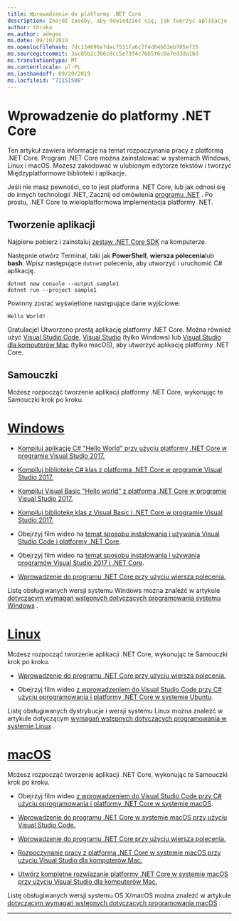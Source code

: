```yaml
---
title: Wprowadzenie do platformy .NET Core
description: Znajdź zasoby, aby dowiedzieć się, jak tworzyć aplikacje .NET Core w systemach Windows, Linux i macOS.
author: thraka
ms.author: adegeo
ms.date: 09/19/2019
ms.openlocfilehash: 7dc134696e7dacf531fa6c7f4d84b63eb785ef25
ms.sourcegitcommit: 3ac05b2c386c8cc5e73f4c7665f6c0a7ed3da1bd
ms.translationtype: MT
ms.contentlocale: pl-PL
ms.lasthandoff: 09/20/2019
ms.locfileid: "71151508"
---
```

# <a name="get-started-with-net-core"></a>Wprowadzenie do platformy .NET Core

Ten artykuł zawiera informacje na temat rozpoczynania pracy z platformą .NET Core. Program .NET Core można zainstalować w systemach Windows, Linux i macOS. Możesz zakodować w ulubionym edytorze tekstów i tworzyć Międzyplatformowe biblioteki i aplikacje. 

Jeśli nie masz pewności, co to jest platforma .NET Core, lub jak odnosi się do innych technologii .NET, Zacznij od omówienia [programu .NET](https://dotnet.microsoft.com/learn/dotnet/what-is-dotnet) . Po prostu, .NET Core to wieloplatformowa implementacja platformy .NET.

## <a name="create-an-application"></a>Tworzenie aplikacji

Najpierw pobierz i zainstaluj [zestaw .NET Core SDK](https://dotnet.microsoft.com/download) na komputerze.

Następnie otwórz Terminal, taki jak **PowerShell**, **wiersza polecenia**lub **bash**. Wpisz następujące `dotnet` polecenia, aby utworzyć i uruchomić C# aplikację.

```dotnetcli
dotnet new console --output sample1
dotnet run --project sample1
```

Powinny zostać wyświetlone następujące dane wyjściowe:

```console
Hello World!
```

Gratulacje! Utworzono prostą aplikację platformy .NET Core. Można również użyć [Visual Studio Code](tutorials/with-visual-studio-code.md), [Visual Studio](tutorials/with-visual-studio.md) (tylko Windows) lub [Visual Studio dla komputerów Mac](tutorials/using-on-mac-vs.md) (tylko macOS), aby utworzyć aplikację platformy .NET Core.

## <a name="tutorials"></a>Samouczki

Możesz rozpocząć tworzenie aplikacji platformy .NET Core, wykonując te Samouczki krok po kroku.

<!-- markdownlint-disable MD025 -->

# <a name="windowstabwindows"></a>[Windows](#tab/windows)

* [Kompiluj aplikację C# "Hello World" przy użyciu platformy .NET Core w programie Visual Studio 2017.](./tutorials/with-visual-studio.md)

* [Kompiluj bibliotekę C# klas z platformą .NET Core w programie Visual Studio 2017.](./tutorials/library-with-visual-studio.md)

* [Kompiluj Visual Basic "Hello world" z platformą .NET Core w programie Visual Studio 2017.](./tutorials/vb-with-visual-studio.md)

* [Kompiluj bibliotekę klas z Visual Basic i .NET Core w programie Visual Studio 2017.](./tutorials/vb-library-with-visual-studio.md)  

* Obejrzyj film wideo na [temat sposobu instalowania i używania Visual Studio Code i platformy .NET Core](https://channel9.msdn.com/Blogs/dotnet/Get-started-with-VS-Code-using-CSharp-and-NET-Core/).

* Obejrzyj film wideo na [temat sposobu instalowania i używania programów Visual Studio 2017 i .NET Core](https://channel9.msdn.com/Blogs/dotnet/Get-Started-NET-Core-Visual-Studio-2017/).

* [Wprowadzenie do programu .NET Core przy użyciu wiersza polecenia.](tutorials/using-with-xplat-cli.md)

Listę obsługiwanych wersji systemu Windows można znaleźć w artykule [dotyczącym wymagań wstępnych dotyczących programowania systemu Windows](windows-prerequisites.md) .

# <a name="linuxtablinux"></a>[Linux](#tab/linux)

Możesz rozpocząć tworzenie aplikacji .NET Core, wykonując te Samouczki krok po kroku.

* [Wprowadzenie do programu .NET Core przy użyciu wiersza polecenia.](tutorials/using-with-xplat-cli.md)

* Obejrzyj film wideo [z wprowadzeniem do Visual Studio Code przy C# użyciu oprogramowania i platformy .NET Core w systemie Ubuntu](https://channel9.msdn.com/Blogs/dotnet/Get-started-with-VS-Code-Csharp-dotnet-Core-Ubuntu).

Listę obsługiwanych dystrybucje i wersji systemu Linux można znaleźć w artykule dotyczącym [wymagań wstępnych dotyczących programowania w systemie Linux](linux-prerequisites.md) .

# <a name="macostabmacos"></a>[macOS](#tab/macos)

Możesz rozpocząć tworzenie aplikacji .NET Core, wykonując te Samouczki krok po kroku.

* Obejrzyj film wideo [z wprowadzeniem do Visual Studio Code przy C# użyciu oprogramowania i platformy .NET Core w systemie macOS](https://channel9.msdn.com/Blogs/dotnet/Get-started-VSCode-NET-Core-Mac).

* [Wprowadzenie do programu .NET Core w systemie macOS przy użyciu Visual Studio Code.](tutorials/using-on-macos.md)

* [Wprowadzenie do programu .NET Core przy użyciu wiersza polecenia.](tutorials/using-with-xplat-cli.md)

* [Rozpoczynanie pracy z platformą .NET Core w systemie macOS przy użyciu Visual Studio dla komputerów Mac.](tutorials/using-on-mac-vs.md)

* [Utwórz kompletne rozwiązanie platformy .NET Core w systemie macOS przy użyciu Visual Studio dla komputerów Mac.](tutorials/using-on-mac-vs-full-solution.md)

Listę obsługiwanych wersji systemu OS X/macOS można znaleźć w artykule [dotyczącym wymagań wstępnych dotyczących programowania macOS](macos-prerequisites.md) .

---
